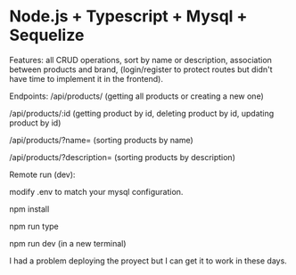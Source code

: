 # Node.js + Typescript + Mysql + Sequelize

Features: all CRUD operations, sort by name or description, association between products and brand, (login/register to protect routes but didn't have time to implement it in the frontend).

Endpoints: 
/api/products/ (getting all products or creating a new one)

/api/products/:id (getting product by id, deleting product by id, updating product by id)

/api/products/?name= (sorting products by name)

/api/products/?description= (sorting products by description)

Remote run (dev):

modify .env to match your mysql configuration.

npm install

npm run type

npm run dev (in a new terminal)

I had a problem deploying the proyect but I can get it to work in these days.
